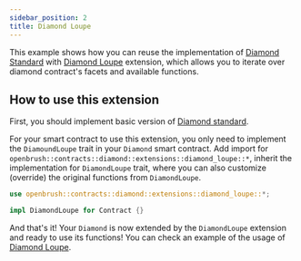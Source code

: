 ```yaml
---
sidebar_position: 2
title: Diamond Loupe
---
```


This example shows how you can reuse the implementation of [Diamond Standard](https://github.com/Supercolony-net/openbrush-contracts/tree/main/contracts/src/upgradeability/diamond) with [Diamond Loupe](https://github.com/Supercolony-net/openbrush-contracts/blob/main/contracts/src/upgradeability/diamond/extensions/diamond_loupe.rs) extension, which allows you to iterate over diamond contract's facets and available functions.

## How to use this extension

First, you should implement basic version of [Diamond standard](/smart-contracts/diamond).

For your smart contract to use this extension, you only need to implement the `DiamoundLoupe` trait in your
`Diamond` smart contract. Add import for `openbrush::contracts::diamond::extensions::diamond_loupe::*`,
inherit the implementation for `DiamondLoupe` trait, where you can also customize (override)
the original functions from `DiamondLoupe`.

```rust
use openbrush::contracts::diamond::extensions::diamond_loupe::*;

impl DiamondLoupe for Contract {}
```

And that's it! Your `Diamond` is now extended by the `DiamondLoupe` extension and ready to use its functions!
You can check an example of the usage of [Diamond Loupe](https://github.com/Supercolony-net/openbrush-contracts/tree/main/examples/diamond).
